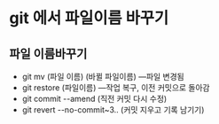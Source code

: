 # git 에서 파일이름 바꾸기

## 파일 이름바꾸기

- git mv (파일 이름) (바뀔 파일이름) —파일 변경됨
- git restore (파일이름) —작업 복구, 이전 커밋으로 돌아감
- git commit --amend (직전 커밋 다시 수정)
- git revert --no-commit~3.. (커밋 지우고 기록 남기기)
